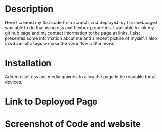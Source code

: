 # Description
Here I created my first code from scratch, and deployed my first webpage.I was able to do that using css and flexbox properties. I was able to link my git hub page and my contact information to the page as links. I also presented some information about me and a recent picture of myself. I also used sematic tags to make the code flow a little more.

# Installation
Added reset css and media quieries to allow the page to be readable for all devices.

# Link to Deployed Page


# Screenshot of Code and website